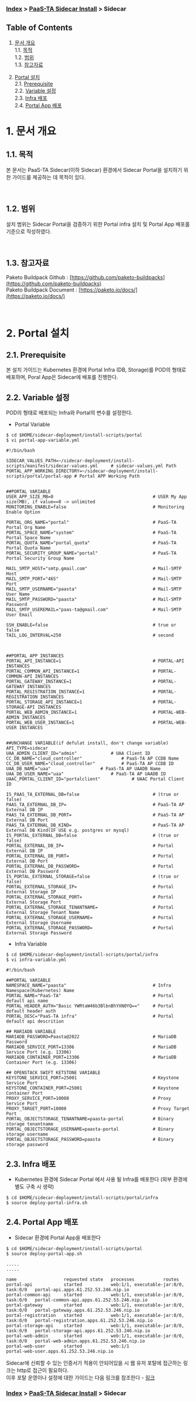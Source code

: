### [Index](https://github.com/PaaS-TA/Guide/blob/master/README.md) > [PaaS-TA Sidecar Install](./README.md) > Sidecar

## Table of Contents

1. [문서 개요](#1)  
  1.1. [목적](#1.1)  
  1.2. [범위](#1.2)  
  1.3. [참고자료](#1.3)  

2. [Portal 설치](#2)  
  2.1. [Prerequisite](#2.1)  
  2.2. [Variable 설정](#2.2)  
  2.3. [Infra 배포](#2.3)  
  2.4. [Portal App 배포](#2.4)  

# <div id='1'> 1. 문서 개요
## <div id='1.1'> 1.1. 목적
본 문서는 PaaS-TA Sidecar(이하 Sidecar) 환경에서 Sidecar Portal을 설치하기 위한 가이드를 제공하는 데 목적이 있다.

<br>

## <div id='1.2'> 1.2. 범위
설치 범위는 Sidecar Portal을 검증하기 위한 Portal infra 설치 및 Portal App 배포를 기준으로 작성하였다.  

<br>


## <div id='1.3'> 1.3. 참고자료
Paketo Buildpack Github : [https://github.com/paketo-buildpacks](https://github.com/paketo-buildpacks)  
Paketo Buildpack Document : [https://paketo.io/docs/](https://paketo.io/docs/)  

<br>


# <div id='2'> 2. Portal 설치
## <div id='2.1'> 2.1. Prerequisite
본 설치 가이드는 Kubernetes 환경에 Portal Infra (DB, Storage)를 POD의 형태로 배포하며, Poral App은 Sidecar에 배포를 진행한다.
<br>

## <div id='2.2'> 2.2. Variable 설정  
POD의 형태로 배포되는 Infra와 Portal의 변수를 설정한다.
- Portal Variable
```
$ cd $HOME/sidecar-deployment/install-scripts/portal
$ vi portal-app-variable.yml

#!/bin/bash

SIDECAR_VALUES_PATH=~/sidecar-deployment/install-scripts/manifest/sidecar-values.yml     # sidecar-values.yml Path
PORTAL_APP_WORKING_DIRECTORY=~/sidecar-deployment/install-scripts/portal/portal-app # Portal APP Working Path


##PORTAL VARIABLE
USER_APP_SIZE_MB=0                                      # USER My App size(MB), if value==0 -> unlimited
MONITORING_ENABLE=false                                 # Monitoring Enable Option

PORTAL_ORG_NAME="portal"                                # PaaS-TA Portal Org Name
PORTAL_SPACE_NAME="system"                              # PaaS-TA Portal Space Name
PORTAL_QUOTA_NAME="portal_quota"                        # PaaS-TA Portal Quota Name
PORTAL_SECURITY_GROUP_NAME="portal"                     # PaaS-TA Portal Security Group Name

MAIL_SMTP_HOST="smtp.gmail.com"                         # Mail-SMTP Host
MAIL_SMTP_PORT="465"                                    # Mail-SMTP Port
MAIL_SMTP_USERNAME="paasta"                             # Mail-SMTP User Name
MAIL_SMTP_PASSWORD="paasta"                             # Mail-SMTP Password
MAIL_SMTP_USEREMAIL="paas-ta@gmail.com"                 # Mail-SMTP User Email

SSH_ENABLE=false                                        # true or false
TAIL_LOG_INTERVAL=250                                   # second



##PORTAL APP INSTANCES
PORTAL_API_INSTANCE=1                                   # PORTAL-API INSTANCES
PORTAL_COMMON_API_INSTANCE=1                            # PORTAL-COMMON-API INSTANCES
PORTAL_GATEWAY_INSTANCE=1                               # PORTAL-GATEWAY INSTANCES
PORTAL_REGISTRATION_INSTANCE=1                          # PORTAL-REGISTRATION INSTANCES
PORTAL_STORAGE_API_INSTANCE=1                           # PORTAL-STORAGE-API INSTANCES
PORTAL_WEB_ADMIN_INSTANCE=1                             # PORTAL-WEB-ADMIN INSTANCES
PORTAL_WEB_USER_INSTANCE=1                              # PORTAL-WEB-USER INSTANCES


##UNCHANGE VARIABLE(if defulat install, don't change variable)
API_TYPE=sidecar
UAA_ADMIN_CLIENT_ID="admin"				# UAA Client ID
CC_DB_NAME="cloud_controller"				# PaaS-TA AP CCDB Name
CC_DB_USER_NAME="cloud_controller"			# PaaS-TA AP CCDB ID
UAA_DB_NAME="uaa"					# PaaS-TA AP UAADB Name
UAA_DB_USER_NAME="uaa"					# PaaS-TA AP UAADB ID
UAAC_PORTAL_CLIENT_ID="portalclient"			# UAAC Portal Client ID

IS_PAAS_TA_EXTERNAL_DB=false                            # (true or false)
PAAS_TA_EXTERNAL_DB_IP=                                 # PaaS-TA AP External DB IP
PAAS_TA_EXTERNAL_DB_PORT=                               # PaaS-TA AP External DB Port
PAAS_TA_EXTERNAL_DB_KIND=                               # PaaS-TA AP External DB Kind(IF USE e.g. postgres or mysql)
IS_PORTAL_EXTERNAL_DB=false                             # (true or false)
PORTAL_EXTERNAL_DB_IP=                                  # Portal External DB IP
PORTAL_EXTERNAL_DB_PORT=                                # Portal External DB Port
PORTAL_EXTERNAL_DB_PASSWORD=                            # Portal External DB Password
IS_PORTAL_EXTERNAL_STORAGE=false                        # (true or false)
PORTAL_EXTERNAL_STORAGE_IP=                             # Portal External Storage IP
PORTAL_EXTERNAL_STORAGE_PORT=                           # Portal External Storage Port
PORTAL_EXTERNAL_STORAGE_TENANTNAME=                     # Portal External Storage Tenant Name
PORTAL_EXTERNAL_STORAGE_USERNAME=                       # Portal External Storage Username
PORTAL_EXTERNAL_STORAGE_PASSWORD=                       # Portal External Storage Password
```
- Infra Variable
```
$ cd $HOME/sidecar-deployment/install-scripts/portal/infra
$ vi infra-variable.yml

#!/bin/bash

##PORTAL VARIABLE
NAMESPACE_NAME="paasta"                                 # Infra Namespace(Kubernetes) Name
PORTAL_NAME="PaaS-TA"                                   # Portal default api name
PORTAL_HEADER_AUTH="Basic YWRtaW46b3BlbnBhYXN0YQ=="     # Portal default header auth
PORTAL_DESC="PaaS-TA infra"                             # Portal default api descrition 

## MARIADB VARIABLE
MARIADB_PASSWORD=Paasta@2022                            # MariaDB Password
MARIADB_SERVICE_PORT=13306                              # MariaDB Service Port (e.g. 13306)
MARIADB_CONTAINER_PORT=13306                            # MariaDB Container Port (e.g. 13306)

## OPENSTACK SWIFT KETSTONE VARIABLE
KEYSTONE_SERVICE_PORT=25001                             # Keystone Service Port
KEYSTONE_CONTAINER_PORT=25001                           # Keystone Container Port
PROXY_SERVICE_PORT=10008                                # Proxy Service Port
PROXY_TARGET_PORT=10008                                 # Proxy Target Port
PORTAL_OBJECTSTORAGE_TENANTNAME=paasta-portal           # Binary storage tenantname
PORTAL_OBJECTSTORAGE_USERNAME=paasta-portal             # Binary storage username
PORTAL_OBJECTSTORAGE_PASSWORD=paasta                    # Binary storage password
```

## <div id='2.3'> 2.3. Infra 배포   
- Kubernetes 환경에 Sidecar Portal 에서 사용 될 Infra를 배포한다 (외부 환경에 별도 구축 시 생략)
```
$ cd $HOME/sidecar-deployment/install-scripts/portal/infra
$ source deploy-portal-infra.sh
```

## <div id='2.4'> 2.4. Portal App 배포   
- Sidecar 환경에 Portal App을 배포한다
```
$ cd $HOME/sidecar-deployment/install-scripts/portal
$ source deploy-portal-app.sh

.....
.....

name                  requested state   processes           routes
portal-api            started           web:1/1, executable-jar:0/0, task:0/0   portal-api.apps.61.252.53.246.nip.io
portal-common-api     started           web:1/1, executable-jar:0/0, task:0/0   portal-common-api.apps.61.252.53.246.nip.io
portal-gateway        started           web:1/1, executable-jar:0/0, task:0/0   portal-gateway.apps.61.252.53.246.nip.io
portal-registration   started           web:1/1, executable-jar:0/0, task:0/0   portal-registration.apps.61.252.53.246.nip.io
portal-storage-api    started           web:1/1, executable-jar:0/0, task:0/0   portal-storage-api.apps.61.252.53.246.nip.io
portal-web-admin      started           web:1/1, executable-jar:0/0, task:0/0   portal-web-admin.apps.61.252.53.246.nip.io
portal-web-user       started           web:1/1                                 portal-web-user.apps.61.252.53.246.nip.io
```

Sidecar에 신뢰할 수 있는 인증서가 적용이 안되어있을 시 웹 유저 포탈에 접근하는 링크는 http로 접근이 필요하다.  
이후 포탈 운영이나 설정에 대한 가이드는 다음 링크를 참조한다 - [링크](https://github.com/PaaS-TA/application-platform-guide/blob/master/install/portal/container_type.md#4-paas-ta-ap-portal-%EC%9A%B4%EC%98%81)

### [Index](https://github.com/PaaS-TA/Guide/blob/master/README.md) > [PaaS-TA Sidecar Install](./README.md) > Sidecar
